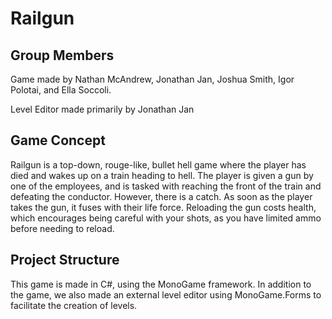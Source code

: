 # Railgun

## Group Members
Game made by Nathan McAndrew, Jonathan Jan, Joshua Smith, Igor Polotai, and Ella Soccoli.

Level Editor made primarily by Jonathan Jan

## Game Concept

Railgun is a top-down, rouge-like, bullet hell game where the player has died and wakes up on a train heading to hell. The player is given a gun by one of the employees, and is tasked with reaching the front of the train and defeating the conductor. However, there is a catch. As soon as the player takes the gun, it fuses with their life force. Reloading the gun costs health, which encourages being careful with your shots, as you have limited ammo before needing to reload.

## Project Structure

This game is made in C#, using the MonoGame framework. In addition to the game, we also made an external level editor using MonoGame.Forms to facilitate the creation of levels.
